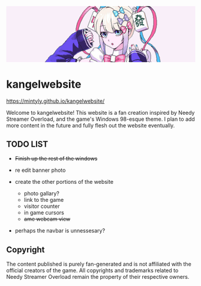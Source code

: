 <div>
    <img src="https://github.com/mintyly/kangelwebsite/blob/main/images/banner.png" alt="alt text">
    <h1>kangelwebsite</h1>
</div>

https://mintyly.github.io/kangelwebsite/

Welcome to kangelwebsite! This website is a fan creation inspired by Needy Streamer Overload, and the game's Windows 98-esque theme.
I plan to add more content in the future and fully flesh out the website eventually.

## TODO LIST
- ~~Finish up the rest of the windows~~
- re edit banner photo
- create the other portions of the website
    - photo gallary?
    - link to the game
    - visitor counter
    - in game cursors
    - ~~ame webcam view~~

- perhaps the navbar is unnessesary?

## Copyright
The content published is purely fan-generated and is not affiliated with the official creators of the game. All copyrights and trademarks related to Needy Streamer Overload remain the property of their respective owners.
